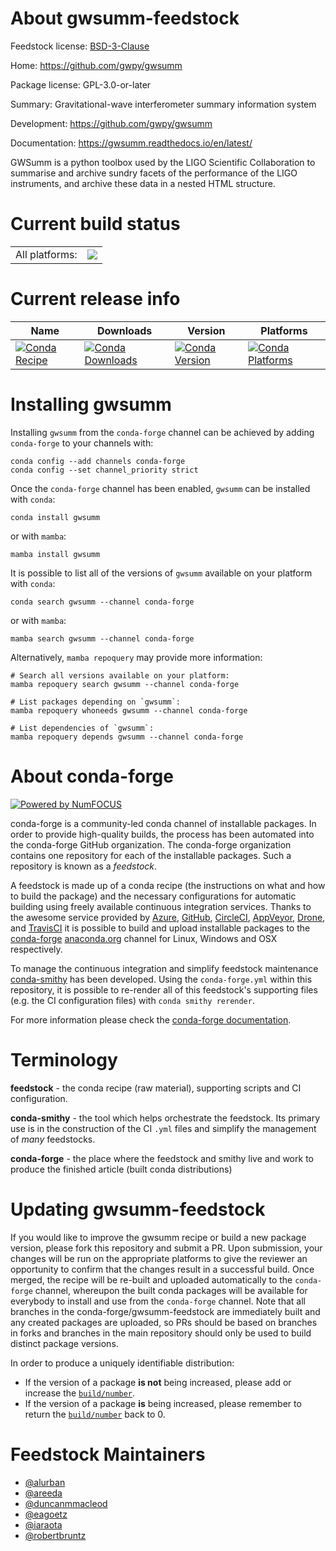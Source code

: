 About gwsumm-feedstock
======================

Feedstock license: [BSD-3-Clause](https://github.com/conda-forge/gwsumm-feedstock-eg-feedstock/blob/main/LICENSE.txt)

Home: https://github.com/gwpy/gwsumm

Package license: GPL-3.0-or-later

Summary: Gravitational-wave interferometer summary information system

Development: https://github.com/gwpy/gwsumm

Documentation: https://gwsumm.readthedocs.io/en/latest/

GWSumm is a python toolbox used by the LIGO Scientific Collaboration to
summarise and archive sundry facets of the performance of the LIGO
instruments, and archive these data in a nested HTML structure.


Current build status
====================


<table><tr><td>All platforms:</td>
    <td>
      <a href="https://dev.azure.com/conda-forge/feedstock-builds/_build/latest?definitionId=None&branchName=main">
        <img src="https://dev.azure.com/conda-forge/feedstock-builds/_apis/build/status/gwsumm-feedstock-eg-feedstock?branchName=main">
      </a>
    </td>
  </tr>
</table>

Current release info
====================

| Name | Downloads | Version | Platforms |
| --- | --- | --- | --- |
| [![Conda Recipe](https://img.shields.io/badge/recipe-gwsumm-green.svg)](https://anaconda.org/conda-forge/gwsumm) | [![Conda Downloads](https://img.shields.io/conda/dn/conda-forge/gwsumm.svg)](https://anaconda.org/conda-forge/gwsumm) | [![Conda Version](https://img.shields.io/conda/vn/conda-forge/gwsumm.svg)](https://anaconda.org/conda-forge/gwsumm) | [![Conda Platforms](https://img.shields.io/conda/pn/conda-forge/gwsumm.svg)](https://anaconda.org/conda-forge/gwsumm) |

Installing gwsumm
=================

Installing `gwsumm` from the `conda-forge` channel can be achieved by adding `conda-forge` to your channels with:

```
conda config --add channels conda-forge
conda config --set channel_priority strict
```

Once the `conda-forge` channel has been enabled, `gwsumm` can be installed with `conda`:

```
conda install gwsumm
```

or with `mamba`:

```
mamba install gwsumm
```

It is possible to list all of the versions of `gwsumm` available on your platform with `conda`:

```
conda search gwsumm --channel conda-forge
```

or with `mamba`:

```
mamba search gwsumm --channel conda-forge
```

Alternatively, `mamba repoquery` may provide more information:

```
# Search all versions available on your platform:
mamba repoquery search gwsumm --channel conda-forge

# List packages depending on `gwsumm`:
mamba repoquery whoneeds gwsumm --channel conda-forge

# List dependencies of `gwsumm`:
mamba repoquery depends gwsumm --channel conda-forge
```


About conda-forge
=================

[![Powered by
NumFOCUS](https://img.shields.io/badge/powered%20by-NumFOCUS-orange.svg?style=flat&colorA=E1523D&colorB=007D8A)](https://numfocus.org)

conda-forge is a community-led conda channel of installable packages.
In order to provide high-quality builds, the process has been automated into the
conda-forge GitHub organization. The conda-forge organization contains one repository
for each of the installable packages. Such a repository is known as a *feedstock*.

A feedstock is made up of a conda recipe (the instructions on what and how to build
the package) and the necessary configurations for automatic building using freely
available continuous integration services. Thanks to the awesome service provided by
[Azure](https://azure.microsoft.com/en-us/services/devops/), [GitHub](https://github.com/),
[CircleCI](https://circleci.com/), [AppVeyor](https://www.appveyor.com/),
[Drone](https://cloud.drone.io/welcome), and [TravisCI](https://travis-ci.com/)
it is possible to build and upload installable packages to the
[conda-forge](https://anaconda.org/conda-forge) [anaconda.org](https://anaconda.org/)
channel for Linux, Windows and OSX respectively.

To manage the continuous integration and simplify feedstock maintenance
[conda-smithy](https://github.com/conda-forge/conda-smithy) has been developed.
Using the ``conda-forge.yml`` within this repository, it is possible to re-render all of
this feedstock's supporting files (e.g. the CI configuration files) with ``conda smithy rerender``.

For more information please check the [conda-forge documentation](https://conda-forge.org/docs/).

Terminology
===========

**feedstock** - the conda recipe (raw material), supporting scripts and CI configuration.

**conda-smithy** - the tool which helps orchestrate the feedstock.
                   Its primary use is in the construction of the CI ``.yml`` files
                   and simplify the management of *many* feedstocks.

**conda-forge** - the place where the feedstock and smithy live and work to
                  produce the finished article (built conda distributions)


Updating gwsumm-feedstock
=========================

If you would like to improve the gwsumm recipe or build a new
package version, please fork this repository and submit a PR. Upon submission,
your changes will be run on the appropriate platforms to give the reviewer an
opportunity to confirm that the changes result in a successful build. Once
merged, the recipe will be re-built and uploaded automatically to the
`conda-forge` channel, whereupon the built conda packages will be available for
everybody to install and use from the `conda-forge` channel.
Note that all branches in the conda-forge/gwsumm-feedstock are
immediately built and any created packages are uploaded, so PRs should be based
on branches in forks and branches in the main repository should only be used to
build distinct package versions.

In order to produce a uniquely identifiable distribution:
 * If the version of a package **is not** being increased, please add or increase
   the [``build/number``](https://docs.conda.io/projects/conda-build/en/latest/resources/define-metadata.html#build-number-and-string).
 * If the version of a package **is** being increased, please remember to return
   the [``build/number``](https://docs.conda.io/projects/conda-build/en/latest/resources/define-metadata.html#build-number-and-string)
   back to 0.

Feedstock Maintainers
=====================

* [@alurban](https://github.com/alurban/)
* [@areeda](https://github.com/areeda/)
* [@duncanmmacleod](https://github.com/duncanmmacleod/)
* [@eagoetz](https://github.com/eagoetz/)
* [@iaraota](https://github.com/iaraota/)
* [@robertbruntz](https://github.com/robertbruntz/)

